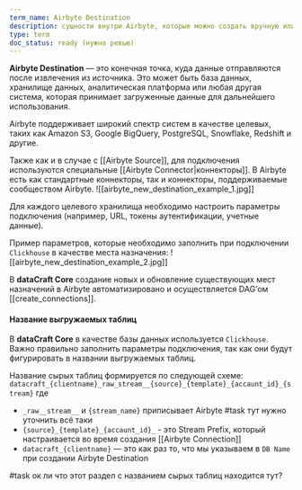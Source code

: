 ```yaml
---
term_name: Airbyte Destination
description: сущности внутри Airbyte, которые можно создать вручную или по API
type: term
doc_status: ready (нужно ревью)
---
```


**Airbyte Destination** — это конечная точка, куда данные отправляются после извлечения из источника. Это может быть база данных, хранилище данных, аналитическая платформа или любая другая система, которая принимает загруженные данные для дальнейшего использования.

Airbyte поддерживает широкий спектр систем в качестве целевых, таких как Amazon S3, Google BigQuery, PostgreSQL, Snowflake, Redshift и другие.

Также как и в случае с [[Airbyte Source]], для подключения используются специальные [[Airbyte Connector|коннекторы]]. В Airbyte есть как стандартные коннекторы, так и коннекторы, поддерживаемые сообществом Airbyte. 
![[airbyte_new_destination_example_1.jpg]]

Для каждого целевого хранилища необходимо настроить параметры подключения (например, URL, токены аутентификации, учетные данные).

Пример параметров, которые необходимо заполнить при подключении `Clickhouse` в качестве места назначения:
![[airbyte_new_destination_example_2.jpg]]


В **dataCraft Core** создание новых и обновление существующих мест назначений в Airbyte автоматизировано и осуществляется DAG’ом [[create_connections]].

#### Название выгружаемых таблиц 

В **dataCraft Core** в качестве базы данных используется `Clickhouse`. Важно правильно заполнить параметры подключения, так как они будут фигурировать в названии выгружаемых таблиц. 

Название сырых таблиц формируется по следующей схеме:
	`datacraft_{clientname}_raw_stream__{source}_{template}_{accaunt_id}_{stream}`
где 
- `_raw__stream__` и `{stream_name}` приписывает Airbyte  #task тут нужно уточнить всё таки
- `{source}_{template}_{accaunt_id}_` - это Stream Prefix, который настраивается во время создания [[Airbyte Connection]]
- `datacraft_{clientname}` — это как раз то, что мы указываем в `DB Name` при создании Airbyte Destination


#task ок ли что этот раздел с названием сырых таблиц находится тут? 

